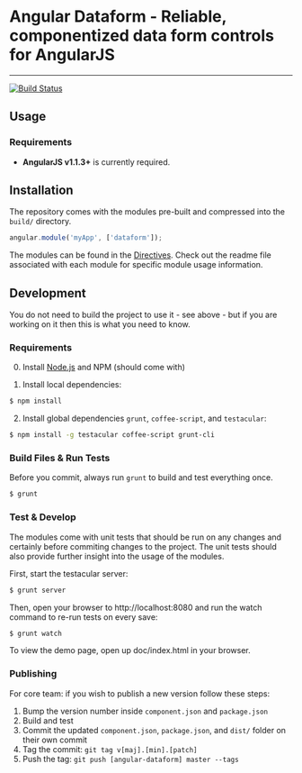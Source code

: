# Angular Dataform - Reliable, componentized data form controls for AngularJS

***

[![Build Status](https://secure.travis-ci.org/blendlabs/angular-dataform.png)](http://travis-ci.org/blendlabs/angular-dataform)

## Usage

### Requirements

* **AngularJS v1.1.3+** is currently required.

## Installation

The repository comes with the modules pre-built and compressed into the `build/` directory.

```javascript
angular.module('myApp', ['dataform']);
```

The modules can be found in the [Directives](https://github.com/blendlabs/angular-dataform/tree/master/modules/directives). Check out the readme file associated with each module for specific module usage information.

## Development

You do not need to build the project to use it - see above - but if you are working on it then this is what you need to know.

### Requirements

0. Install [Node.js](http://nodejs.org/) and NPM (should come with)

1. Install local dependencies:

```bash
$ npm install
```

2. Install global dependencies `grunt`, `coffee-script`, and `testacular`:

```bash
$ npm install -g testacular coffee-script grunt-cli
```

### Build Files & Run Tests

Before you commit, always run `grunt` to build and test everything once.

```bash
$ grunt
```

### Test & Develop

The modules come with unit tests that should be run on any changes and certainly before commiting changes to the project.  The unit tests should also provide further insight into the usage of the modules.

First, start the testacular server:
```bash
$ grunt server
```
Then, open your browser to http://localhost:8080 and run the watch command to re-run tests on every save:
```bash
$ grunt watch
```

To view the demo page, open up doc/index.html in your browser.

### Publishing

For core team: if you wish to publish a new version follow these steps:

1. Bump the version number inside `component.json` and `package.json`
2. Build and test
3. Commit the updated `component.json`, `package.json`, and `dist/` folder on their own commit
4. Tag the commit: `git tag v[maj].[min].[patch]`
5. Push the tag: `git push [angular-dataform] master --tags`
